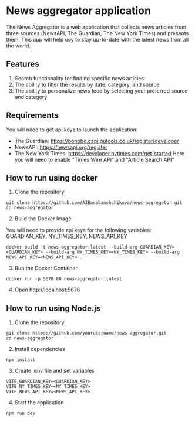 # News aggregator application

The News Aggregator is a web application that collects news articles from three sources (NewsAPI, The Guardian, The New York Times) and presents them. This app will help uoy to stay up-to-date with the latest news from all the world.

## Features

1. Search functionality for finding specific news articles
2. The ability to filter the results by date, category, and source
3. The ability to personalize news feed by selecting your preferred source and category

## Requirements

You will need to get api keys to launch the application:

- The Guardian: https://bonobo.capi.gutools.co.uk/register/developer
- NewsAPI: https://newsapi.org/register
- The New York Times: https://developer.nytimes.com/get-started Here you will need to enable "Times Wire API" and "Article Search API"

## How to run using docker

1. Clone the repository

```
git clone https://github.com/AIBarabanshchikova/news-aggregator.git
cd news-aggregator
```

2. Build the Docker Image

You will need to provide api keys for the following variables: GUARDIAN_KEY, NY_TIMES_KEY, NEWS_API_KEY

```
docker build -t news-aggregator:latest --build-arg GUARDIAN_KEY=<GUARDIAN_KEY> --build-arg NY_TIMES_KEY=<NY_TIMES_KEY> --build-arg NEWS_API_KEY=<NEWS_API_KEY> .
```

3. Run the Docker Container

```
docker run -p 5678:80 news-aggregator:latest
```

4. Open http://localhost:5678

## How to run using Node.js

1. Clone the repository

```
git clone https://github.com/yourusername/news-aggregator.git
cd news-aggregator
```

2. Install dependencies

```
npm install
```

3. Create .env file and set variables

```
VITE_GUARDIAN_KEY=<GUARDIAN_KEY>
VITE_NY_TIMES_KEY=<NY_TIMES_KEY>
VITE_NEWS_API_KEY=<NEWS_API_KEY>
```

4. Start the application

```
npm run dev
```
